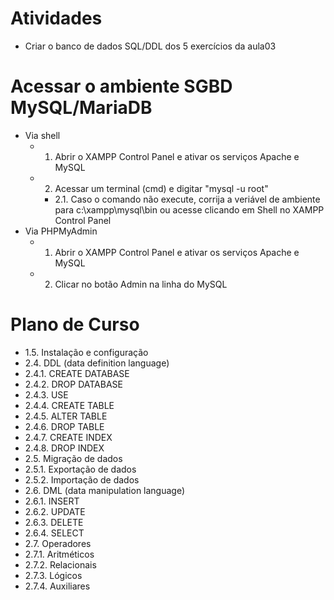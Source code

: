 # Atividades

- Criar o banco de dados SQL/DDL dos 5 exercícios da aula03

# Acessar o ambiente SGBD MySQL/MariaDB
- Via shell
  - 1. Abrir o XAMPP Control Panel e ativar os serviços Apache e MySQL 
  - 2. Acessar um terminal (cmd) e digitar "mysql -u root"
    - 2.1. Caso o comando não execute, corrija a veriável de ambiente para c:\xampp\mysql\bin ou acesse clicando em Shell no XAMPP Control Panel
- Via PHPMyAdmin
    - 1. Abrir o XAMPP Control Panel e ativar os serviços Apache e MySQL
    - 2. Clicar no botão Admin na linha do MySQL

# Plano de Curso

- 1.5. Instalação e configuração
- 2.4. DDL (data definition language)
- 2.4.1. CREATE DATABASE
- 2.4.2. DROP DATABASE
- 2.4.3. USE
- 2.4.4. CREATE TABLE
- 2.4.5. ALTER TABLE
- 2.4.6. DROP TABLE
- 2.4.7. CREATE INDEX
- 2.4.8. DROP INDEX
- 2.5. Migração de dados
- 2.5.1. Exportação de dados
- 2.5.2. Importação de dados
- 2.6. DML (data manipulation language)
- 2.6.1. INSERT
- 2.6.2. UPDATE
- 2.6.3. DELETE
- 2.6.4. SELECT
- 2.7. Operadores
- 2.7.1. Aritméticos
- 2.7.2. Relacionais
- 2.7.3. Lógicos
- 2.7.4. Auxiliares
